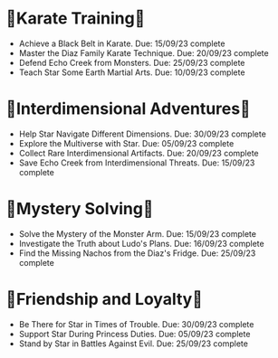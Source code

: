 # 🌙Karate Training🌙
- Achieve a Black Belt in Karate. Due: 15/09/23 complete
- Master the Diaz Family Karate Technique. Due: 20/09/23 complete
- Defend Echo Creek from Monsters. Due: 25/09/23 complete
- Teach Star Some Earth Martial Arts. Due: 10/09/23 complete

# 🌙Interdimensional Adventures🌙
- Help Star Navigate Different Dimensions. Due: 30/09/23 complete
- Explore the Multiverse with Star. Due: 05/09/23 complete
- Collect Rare Interdimensional Artifacts. Due: 20/09/23 complete
- Save Echo Creek from Interdimensional Threats. Due: 15/09/23 complete

# 🌙Mystery Solving🌙
- Solve the Mystery of the Monster Arm. Due: 15/09/23 complete
- Investigate the Truth about Ludo's Plans. Due: 16/09/23 complete
- Find the Missing Nachos from the Diaz's Fridge. Due: 25/09/23 complete

# 🌙Friendship and Loyalty🌙
- Be There for Star in Times of Trouble. Due: 30/09/23 complete
- Support Star During Princess Duties. Due: 05/09/23 complete
- Stand by Star in Battles Against Evil. Due: 25/09/23 complete
